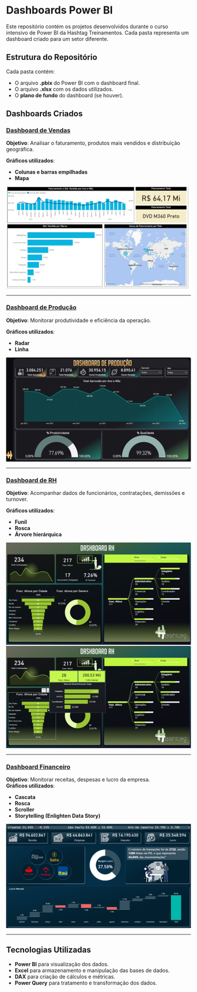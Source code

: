 # Dashboards Power BI 

Este repositório contém os projetos desenvolvidos durante o curso intensivo de Power BI da Hashtag Treinamentos. Cada pasta representa um dashboard criado para um setor diferente.

## Estrutura do Repositório

Cada pasta contém:
- O arquivo **.pbix** do Power BI com o dashboard final.
- O arquivo **.xlsx** com os dados utilizados.
- O **plano de fundo** do dashboard (se houver).

## Dashboards Criados

### [Dashboard de Vendas](./Vendas/)
**Objetivo**: Analisar o faturamento, produtos mais vendidos e distribuição geográfica.  

**Gráficos utilizados**:  
- **Colunas e barras empilhadas** 
- **Mapa** 

![Dashboard de Vendas](./img/vendas.png)

---

### [Dashboard de Produção](./Producao/)
**Objetivo**: Monitorar produtividade e eficiência da operação.

**Gráficos utilizados**:  
- **Radar** 
- **Linha** 

![Dashboard de Produção](./img/producao.png)

---

### [Dashboard de RH](./RH/)
**Objetivo**: Acompanhar dados de funcionários, contratações, demissões e turnover.

**Gráficos utilizados**: 
- **Funil**  
- **Rosca**  
- **Árvore hierárquica**
 

![Dashboard de RH](./img/rh.png)
![Dashboard de RH](./img/rh_tooltips.png)

---

### [Dashboard Financeiro](./Financeiro/)
**Objetivo**: Monitorar receitas, despesas e lucro da empresa.  
**Gráficos utilizados**:  
- **Cascata**   
- **Rosca** 
- **Scroller**  
- **Storytelling (Enlighten Data Story)**

![Dashboard Financeiro](./img/financeiro.png)

---

## Tecnologias Utilizadas
- **Power BI** para visualização dos dados.
- **Excel** para armazenamento e manipulação das bases de dados.
- **DAX** para criação de cálculos e métricas.
- **Power Query** para tratamento e transformação dos dados.

